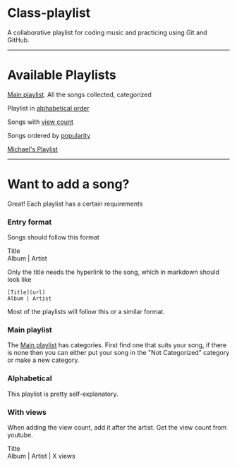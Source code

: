 # Class-playlist

A collaborative playlist for coding music and practicing using Git and GitHub.

***

# Available Playlists
[Main playlist](playlist.md). All the songs collected, categorized

Playlist in [alphabetical order](alphabetical-playlist.md)

Songs with [view count](playlist_with_views_date.md)

Songs ordered by [popularity](playlist%20by%20popularity.md)

[Michael's Playlist](Michaels_List.md)

---

# Want to add a song? 

Great! Each playlist has a certain requirements

### Entry format  

Songs should follow this format

Title  
Album | Artist

Only the title needs the hyperlink to the song, which in markdown should look like  

```
[Title](url)  
Album | Artist  
```

Most of the playlists will follow this or a similar format.

### Main playlist
The [Main playlist](playlist.md) has categories. First find one that suits your song, if there is none then you can either put your song in the "Not Categorized" category or make a new category. 

### Alphabetical 
This playlist is pretty self-explanatory.

### With views
When adding the view count, add it after the artist. Get the view count from youtube.

Title  
Album | Artist | X views



